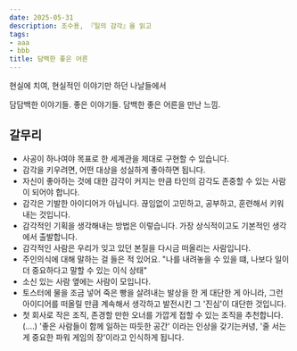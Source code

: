 ```yaml
---
date: 2025-05-31
description: 조수용, 『일의 감각』을 읽고
tags:
- aaa
- bbb
title: 담백한 좋은 어른
---
```


현실에 치여, 현실적인 이야기만 하던 나날들에서

담담백한 이야기들. 좋은 이야기들. 담백한 좋은 어른을 만난 느낌. 

## 갈무리
- 사공이 하나여야 목표로 한 세계관을 제대로 구현할 수 있습니다.
- 감각을 키우려면, 어떤 대상을 성실하게 좋아하면 됩니다.
- 자신이 좋아하는 것에 대한 감각이 커지는 만큼 타인의 감각도 존중할 수 있는 사람이 되어야 합니다.
- 감각은 기발한 아이디어가 아닙니다. 끊임없이 고민하고, 공부하고, 훈련해서 키워내는 것입니다.
- 감각적인 기획을 생각해내는 방법은 이렇습니다. 가장 상식적이고도 기본적인 생각에서 출발합니다.
- 감각적인 사람은 우리가 잊고 있던 본질을 다시금 떠올리는 사람입니다.
- 주인의식에 대해 말하는 걸 들은 적 있어요. "나를 내려놓을 수 있을 떄, 나보다 일이 더 중요하다고 말할 수 있는 이식 상태"
- 소신 있는 사람 옆에는 사람이 모입니다.
- 토스터에 물을 조금 넣어 죽은 빵을 살려내는 발상을 한 게 대단한 게 아니라, 그런 아이디어를 떠올릴 만큼 계속해서 생각하고 발전시킨 그 '진심'이 대단한 것입니다.
- 첫 회사로 작은 조직, 존경할 만한 오너를 가깝게 접할 수 있는 조직을 추천합니다. (....) '좋은 사람들이 함께 일하는 따듯한 공간' 이라는 인상을 갖기는커녕, '줄 서는 게 중요한 파워 게임의 장'이라고 인식하게 됩니다.